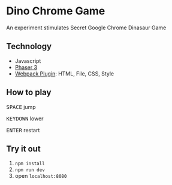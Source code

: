 # Dino Chrome Game

An experiment stimulates Secret Google Chrome Dinasaur Game

## Technology

* Javascript
* [Phaser 3](https://phaser.io/phaser3)
* [Webpack Plugin](https://webpack.js.org/plugins/): HTML, File, CSS, Style

## How to play

<kbd>SPACE</kbd> jump

<kbd>KEYDOWN</kbd> lower

<kbd>ENTER</kbd> restart

## Try it out

1. ```npm install```
2. ```npm run dev```
3. open ```localhost:8080```

